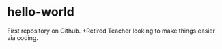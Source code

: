 # hello-world
First repository on Github.
+Retired Teacher looking to make things easier via coding.
